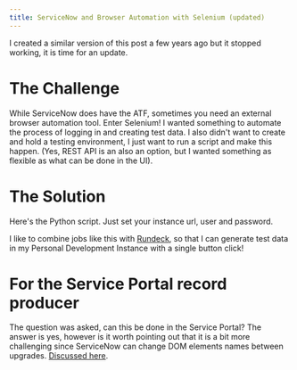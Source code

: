 ```yaml
---
title: ServiceNow and Browser Automation with Selenium (updated)
---
```


I created a similar version of this post a few years ago but it stopped working, it is time for an update.
# The Challenge
While ServiceNow does have the ATF, sometimes you need an external browser automation tool. Enter Selenium! I wanted something to automate the process of logging in and creating test data. I also didn't want to create and hold a testing environment, I just want to run a script and make this happen. (Yes, REST API is an also an option, but I wanted something as flexible as what can be done in the UI).
# The Solution
Here's the Python script. Just set your instance url, user and password.
<script src="https://gist.github.com/mtcoffee/f42c52690915a4e31a20272b2c5c0093.js"></script>

I like to combine jobs like this with [Rundeck](https://www.rundeck.com/open-source), so that I can generate test data in my Personal Development Instance with a single button click!

# For the Service Portal record producer
The question was asked, can this be done in the Service Portal? The answer is yes, however is it worth pointing out that it is a bit more challenging since ServiceNow can change DOM elements names between upgrades. [Discussed here](https://community.servicenow.com/community?id=community_question&sys_id=39fa29e3db9fc0901cd8a345ca9619ab).

<script src="https://gist.github.com/mtcoffee/4bc898982be62b7e56206e9a176e4e35.js"></script>

